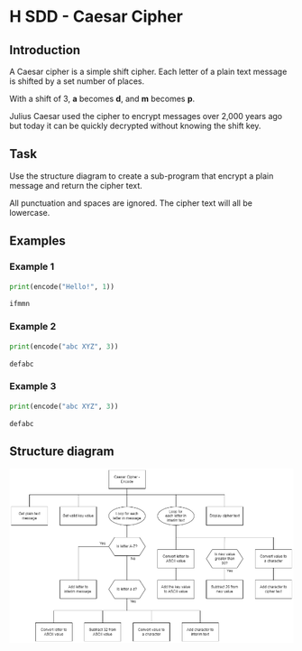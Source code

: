 # H SDD - Caesar Cipher  

## Introduction

A Caesar cipher is a simple shift cipher.  Each letter of a plain text message is shifted by a set number of places.

With a shift of 3, __a__ becomes __d__, and __m__ becomes __p__.

Julius Caesar used the cipher to encrypt messages over 2,000 years ago but today it can be quickly decrypted without knowing the shift key.

## Task

Use the structure diagram to create a sub-program that encrypt a plain message and return the cipher text.

All punctuation and spaces are ignored.  The cipher text will all be lowercase.


## Examples

### Example 1

``` python
print(encode("Hello!", 1))
```

```
ifmmn
```

### Example 2

``` python
print(encode("abc XYZ", 3))
```

```
defabc
```

### Example 3

``` python
print(encode("abc XYZ", 3))
```

```
defabc
```

## Structure diagram

  ![Structure diagram](assets/Caesar-Encode.png)
